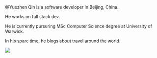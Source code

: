 @Yuezhen Qin is a software developer in Beijing, China.

He works on full stack dev.

He is currently pursuring MSc Computer Science degree at University of Warwick.

In his spare time, he blogs about travel around the world.

<!---
YuezhenQin/YuezhenQin is a ✨ special ✨ repository because its `README.md` (this file) appears on your GitHub profile.
You can click the Preview link to take a look at your changes.
--->
![](https://komarev.com/ghpvc/?username=YuezhenQin&color=ff69b4)
